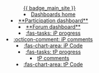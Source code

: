 <header>
<navbar type="dark">
  <a slot="brand" href="{{url_module_website}}" title="Home" class="navbar-brand"> {{ badge_main_site }}</a>
  <li><a href="{{baseUrl}}/index.html" class="nav-link"><md>Dashboards home</md></a></li>
  <li><a href="{{baseUrl}}/contents/participation.html" class="nav-link"><md>**Participation dashboard**</md></a></li>
  <li><a href="{{baseUrl}}/contents/forum-activities.html" class="nav-link"><md>**Forum dashboard**</md></a></li>
  <dropdown header="**iP dashboards**" class="nav-link">
    <li><a href="{{baseUrl}}/contents/ip-progress.html" class="dropdown-item"><md>:fas-tasks: iP progress</md></a></li>
    <li><a href="{{baseUrl}}/contents/ip-comments.html" class="dropdown-item"><md>:octicon-comment: iP comments</md></a></li>
    <li><a href="{{ url_ip_dashboard }}" target="_blank" class="dropdown-item"><md>:fas-chart-area: iP Code</md></a></li>
  </dropdown>
  <dropdown header="**tP dashboards**" class="nav-link">
    <li><a href="{{baseUrl}}/contents/tp-progress.html" class="dropdown-item"><md>:fas-tasks: tP progress</md></a></li>
    <li><a href="{{baseUrl}}/contents/tp-comments.html" class="dropdown-item"><md>tP comments</md></a></li>
    <li><a href="{{ url_tp_dashboard }}" target="_blank" class="dropdown-item"><md>:fas-chart-area: tP Code</md></a></li>
  </dropdown>
</navbar>
</header>
